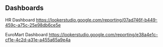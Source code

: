 ## Dashboards

HR Dashboard
https://lookerstudio.google.com/reporting/07ad746f-b449-459c-a75c-25e98db6ce5e

EuroMart Dashboard
https://lookerstudio.google.com/reporting/e38a4e1c-cf1e-4c2d-a31e-a455a65a9e4a
